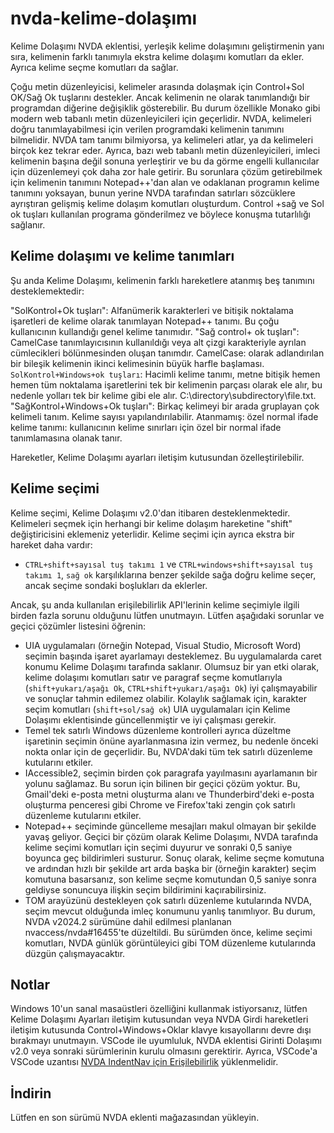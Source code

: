 # nvda-kelime-dolaşımı
Kelime Dolaşımı NVDA eklentisi, yerleşik kelime dolaşımını geliştirmenin yanı sıra, kelimenin farklı tanımıyla ekstra kelime dolaşımı komutları da ekler. Ayrıca kelime seçme komutları da sağlar.

Çoğu metin düzenleyicisi, kelimeler arasında dolaşmak için Control+Sol OK/Sağ Ok tuşlarını destekler. Ancak kelimenin ne olarak tanımlandığı bir programdan diğerine değişiklik gösterebilir. Bu durum özellikle Monako gibi modern web tabanlı metin düzenleyicileri için geçerlidir. NVDA, kelimeleri doğru tanımlayabilmesi için verilen programdaki kelimenin tanımını bilmelidir. NVDA tam tanımı bilmiyorsa, ya kelimeleri atlar, ya da kelimeleri birçok kez tekrar eder. Ayrıca, bazı web tabanlı metin düzenleyicileri, imleci kelimenin başına değil sonuna yerleştirir ve bu da görme engelli kullanıcılar için düzenlemeyi çok daha zor hale getirir. Bu sorunlara çözüm getirebilmek için kelimenin  tanımını Notepad++'dan alan ve odaklanan programın kelime tanımını yoksayan, bunun yerine NVDA tarafından satırları sözcüklere ayrıştıran gelişmiş kelime dolaşım komutları oluşturdum. Control +sağ ve Sol ok tuşları kullanılan programa gönderilmez ve böylece konuşma tutarlılığı sağlanır.
## Kelime dolaşımı ve kelime tanımları
Şu anda Kelime Dolaşımı, kelimenin farklı hareketlere atanmış beş tanımını desteklemektedir:

"SolKontrol+Ok tuşları": Alfanümerik karakterleri ve bitişik noktalama işaretleri de kelime olarak tanımlayan Notepad++ tanımı. Bu çoğu kullanıcının kullandığı genel kelime tanımıdır.
"Sağ control+ ok tuşları": CamelCase tanımlayıcısının kullanıldığı veya alt çizgi karakteriyle ayrılan cümlecikleri bölünmesinden oluşan tanımdır. 
CamelCase: olarak adlandırılan bir bileşik kelimenin ikinci kelimesinin büyük harfle başlaması.
`SolKontrol+Windows+ok tuşları`: Hacimli kelime tanımı, metne bitişik hemen hemen tüm noktalama işaretlerini tek bir kelimenin parçası olarak ele alır, bu nedenle yolları tek bir kelime gibi ele alır. C:\directory\subdirectory\\file.txt.
"SağKontrol+Windows+Ok tuşları": Birkaç kelimeyi bir arada gruplayan çok kelimeli tanım. Kelime sayısı yapılandırılabilir.
Atanmamış: özel normal ifade kelime tanımı: kullanıcının kelime sınırları için özel bir normal ifade tanımlamasına olanak tanır.

Hareketler, Kelime Dolaşımı ayarları  iletişim kutusundan özelleştirilebilir.

## Kelime seçimi

Kelime seçimi, Kelime Dolaşımı v2.0'dan itibaren desteklenmektedir. Kelimeleri seçmek için herhangi bir kelime dolaşım hareketine "shift" değiştiricisini eklemeniz yeterlidir. Kelime seçimi için ayrıca ekstra bir hareket daha vardır:

* `CTRL+shift+sayısal tuş takımı 1` ve `CTRL+windows+shift+sayısal tuş takımı 1`, `sağ ok` karşılıklarına benzer şekilde sağa doğru kelime seçer, ancak seçime sondaki boşlukları da eklerler.

Ancak, şu anda kullanılan erişilebilirlik API'lerinin kelime seçimiyle ilgili birden fazla sorunu olduğunu lütfen unutmayın. Lütfen aşağıdaki sorunlar ve geçici çözümler listesini öğrenin:

* UIA uygulamaları (örneğin Notepad, Visual Studio, Microsoft Word) seçimin başında işaret ayarlamayı desteklemez. Bu uygulamalarda caret konumu Kelime Dolaşımı tarafında saklanır. Olumsuz bir yan etki olarak, kelime dolaşımı komutları satır ve paragraf seçme komutlarıyla (`shift+yukarı/aşağı Ok`, `CTRL+shift+yukarı/aşağı Ok`) iyi çalışmayabilir ve sonuçlar tahmin edilemez olabilir. Kolaylık sağlamak için, karakter seçim komutları (`shift+sol/sağ ok`) UIA uygulamaları için Kelime Dolaşımı eklentisinde güncellenmiştir ve iyi çalışması gerekir.
* Temel tek satırlı Windows düzenleme kontrolleri ayrıca düzeltme işaretinin seçimin önüne ayarlanmasına izin vermez, bu nedenle önceki nokta onlar için de geçerlidir. Bu, NVDA'daki tüm tek satırlı düzenleme kutularını etkiler.
* IAccessible2, seçimin birden çok paragrafa yayılmasını ayarlamanın bir yolunu sağlamaz. Bu sorun için bilinen bir geçici çözüm yoktur. Bu, Gmail'deki e-posta metni oluşturma alanı ve Thunderbird'deki e-posta oluşturma penceresi gibi Chrome ve Firefox'taki zengin çok satırlı düzenleme kutularını etkiler.
* Notepad++ seçiminde güncelleme mesajları makul olmayan bir şekilde yavaş geliyor. Geçici bir çözüm olarak Kelime Dolaşımı, NVDA tarafında kelime seçimi komutları için seçimi duyurur ve sonraki 0,5 saniye boyunca geç bildirimleri susturur. Sonuç olarak, kelime seçme komutuna ve ardından hızlı bir şekilde art arda başka bir (örneğin karakter) seçim komutuna basarsanız, son kelime seçme komutundan 0,5 saniye sonra geldiyse sonuncuya ilişkin seçim bildirimini kaçırabilirsiniz.
* TOM arayüzünü destekleyen çok satırlı düzenleme kutularında NVDA, seçim mevcut olduğunda imleç konumunu yanlış tanımlıyor. Bu durum, NVDA v2024.2 sürümüne dahil edilmesi planlanan nvaccess/nvda#16455'te düzeltildi. Bu sürümden önce, kelime seçimi komutları, NVDA günlük görüntüleyici gibi TOM düzenleme kutularında düzgün çalışmayacaktır.

## Notlar

Windows 10'un sanal masaüstleri özelliğini kullanmak istiyorsanız, lütfen Kelime Dolaşımı Ayarları iletişim kutusundan veya NVDA Girdi hareketleri iletişim kutusunda Control+Windows+Oklar klavye kısayollarını devre dışı bırakmayı unutmayın.
VSCode ile uyumluluk, NVDA eklentisi Girinti Dolaşımı v2.0 veya sonraki sürümlerinin kurulu olmasını gerektirir. Ayrıca, VSCode'a VSCode uzantısı [NVDA IndentNav için Erişilebilirlik](https://marketplace.visualstudio.com/items?itemName=TonyMalykh.nvda-indent-nav-accessibility) yüklenmelidir.

##  İndirin

Lütfen en son sürümü NVDA eklenti mağazasından yükleyin.

